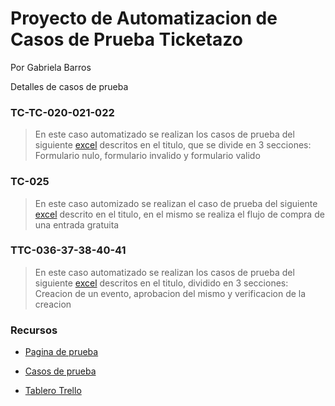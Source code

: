 <h1>Proyecto de Automatizacion de Casos de Prueba Ticketazo</h1>

Por Gabriela Barros

Detalles de casos de prueba

<h3>TC-TC-020-021-022</h3>

>En este caso automatizado se realizan los casos de prueba del siguiente [excel](https://docs.google.com/spreadsheets/d/e/2PACX-1vSgh8U62CBFYF8_RVQovLHCdL49xSBdfOeqpDpgxgYBXZunpY7BTKVj594ASnBzyh_NH_PUYdkIAO0L/pubhtml?gid=0) descritos en el titulo, que se divide en 3 secciones: Formulario nulo, formulario invalido y formulario valido

<h3>TC-025</h3>

>En este caso automizado se realizan el caso de prueba del siguiente [excel](https://docs.google.com/spreadsheets/d/e/2PACX-1vSgh8U62CBFYF8_RVQovLHCdL49xSBdfOeqpDpgxgYBXZunpY7BTKVj594ASnBzyh_NH_PUYdkIAO0L/pubhtml?gid=0) descrito en el titulo, en el mismo se realiza el flujo de compra de una entrada gratuita

<h3>TTC-036-37-38-40-41</h3>

>En este caso automatizado se realizan los casos de prueba del siguiente [excel](https://docs.google.com/spreadsheets/d/e/2PACX-1vSgh8U62CBFYF8_RVQovLHCdL49xSBdfOeqpDpgxgYBXZunpY7BTKVj594ASnBzyh_NH_PUYdkIAO0L/pubhtml?gid=0) descritos en el titulo, dividido en 3 secciones: Creacion de un evento, aprobacion del mismo y verificacion de la creacion

<h3>Recursos</h3>

<ul>
  <li>

  [Pagina de prueba](https://vps-3696213-x.dattaweb.com/)
  
  </li>
  <li>

  [Casos de prueba](https://docs.google.com/spreadsheets/d/e/2PACX-1vSgh8U62CBFYF8_RVQovLHCdL49xSBdfOeqpDpgxgYBXZunpY7BTKVj594ASnBzyh_NH_PUYdkIAO0L/pubhtml?gid=0)

  </li>
  <li>
    
  [Tablero Trello](https://trello.com/b/CbSaQwQX/tablero-de-pruebas-ticketazo)
 
  </li>
<ul>



